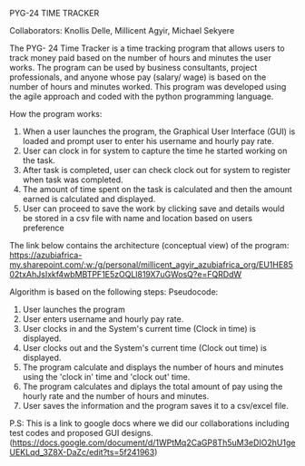 PYG-24 TIME TRACKER

Collaborators:
Knollis Delle,
Millicent Agyir,
Michael Sekyere

The PYG- 24 Time Tracker is a time tracking program that allows users to track money paid based on the number of hours and minutes the user works. 
The program can be used by business consultants, project professionals, and anyone whose pay (salary/ wage) is based on the number of hours and minutes worked. 
This program was developed using the agile approach and coded with the python programming language.

How the program works:
1. When a user launches the program, the Graphical User Interface (GUI) is loaded and prompt user to enter his username and hourly pay rate.
2. User can clock in for system to capture the time he started working on the task.
3. After task is completed, user can check clock out for system to register when task was completed.
4. The amount of time spent on the task is calculated and then the amount earned is calculated and displayed.
5. User can proceed to save the work by clicking save and details would be stored in a csv file with name and location based on users preference


The link below contains the architecture (conceptual view) of  the program:
https://azubiafrica-my.sharepoint.com/:w:/g/personal/millicent_agyir_azubiafrica_org/EU1HE8502txAhJsIxkf4wbMBTPF1E5zOQLl819X7uGWosQ?e=FQRDdW




Algorithm is based on the following steps:
Pseudocode:
1. User launches the program
2. User enters username and hourly pay rate.
3. User clocks in and the System's current time (Clock in time) is displayed. 
4. User clocks out and the System's current time (Clock out time) is displayed.
5. The program calculate and displays the number of hours and minutes using the 'clock in' time and 'clock out' time.
6. The program calculates and diplays the total amount of pay using the hourly rate and the number of hours and minutes.
5. User saves the information and the program saves it to a csv/excel file.




P.S:
This is a link to google docs where we did our
collaborations including test codes and proposed GUI designs.
(https://docs.google.com/document/d/1WPtMq2CaGP8Th5uM3eDIO2hU1geUEKLqd_3Z8X-DaZc/edit?ts=5f241963)
